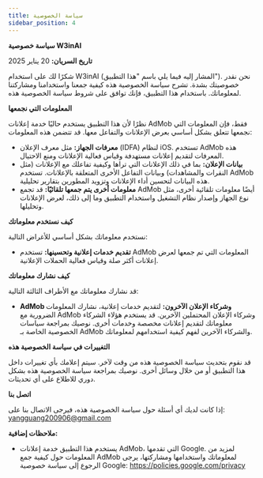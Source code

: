 ```yaml
---
title: سياسة الخصوصية
sidebar_position: 4
---
```


**سياسة خصوصية W3inAI**

**تاريخ السريان:** 20 يناير 2025

شكرًا لك على استخدام W3inAI (المشار إليه فيما يلي باسم "هذا التطبيق"). نحن نقدر خصوصيتك بشدة. تشرح سياسة الخصوصية هذه كيفية جمعنا واستخدامنا ومشاركتنا لمعلوماتك. باستخدام هذا التطبيق، فإنك توافق على شروط سياسة الخصوصية هذه.

**المعلومات التي نجمعها**

نظرًا لأن هذا التطبيق يستخدم حاليًا خدمة إعلانات AdMob فقط، فإن المعلومات التي نجمعها تتعلق بشكل أساسي بعرض الإعلانات والتفاعل معها. قد تتضمن هذه المعلومات:

- **معرفات الجهاز:** مثل معرف الإعلان (IDFA) لنظام iOS. تستخدم AdMob هذه المعرفات لتقديم إعلانات مستهدفة وقياس فعالية الإعلانات ومنع الاحتيال.
- **بيانات الإعلان:** بما في ذلك الإعلانات التي تراها وكيفية تفاعلك مع الإعلانات (مثل النقرات والمشاهدات) وبيانات التفاعل الأخرى المتعلقة بالإعلانات. تستخدم AdMob هذه البيانات لتحسين أداء الإعلانات وتزويد المطورين بتقارير تحليلية.
- **معلومات أخرى يتم جمعها تلقائيًا:** قد تجمع AdMob أيضًا معلومات تلقائية أخرى، مثل نوع الجهاز وإصدار نظام التشغيل واستخدام التطبيق وما إلى ذلك، لعرض الإعلانات وتحليلها.

**كيف نستخدم معلوماتك**

نستخدم معلوماتك بشكل أساسي للأغراض التالية:

- **تقديم خدمات إعلانية وتحسينها:** تستخدم AdMob المعلومات التي تم جمعها لعرض إعلانات أكثر صلة وقياس فعالية الحملات الإعلانية.

**كيف نشارك معلوماتك**

قد نشارك معلوماتك مع الأطراف الثالثة التالية:

- **AdMob وشركاء الإعلان الآخرون:** لتقديم خدمات إعلانية، نشارك المعلومات الضرورية مع AdMob وشركاء الإعلان المحتملين الآخرين. قد يستخدم هؤلاء الشركاء معلوماتك لتقديم إعلانات مخصصة وخدمات أخرى. نوصيك بمراجعة سياسات الخصوصية الخاصة بـ AdMob والشركاء الآخرين لفهم كيفية استخدامهم لمعلوماتك.

**التغييرات في سياسة الخصوصية هذه**

قد نقوم بتحديث سياسة الخصوصية هذه من وقت لآخر. سيتم إعلامك بأي تغييرات داخل هذا التطبيق أو من خلال وسائل أخرى. نوصيك بمراجعة سياسة الخصوصية هذه بشكل دوري للاطلاع على أي تحديثات.

**اتصل بنا**

إذا كانت لديك أي أسئلة حول سياسة الخصوصية هذه، فيرجى الاتصال بنا على: yangguang200906@gmail.com

**ملاحظات إضافية:**

- يستخدم هذا التطبيق خدمة إعلانات AdMob، التي تقدمها Google. لمزيد من المعلومات حول كيفية جمع AdMob لمعلوماتك واستخدامها ومشاركتها، يرجى الرجوع إلى سياسة خصوصية Google: https://policies.google.com/privacy
